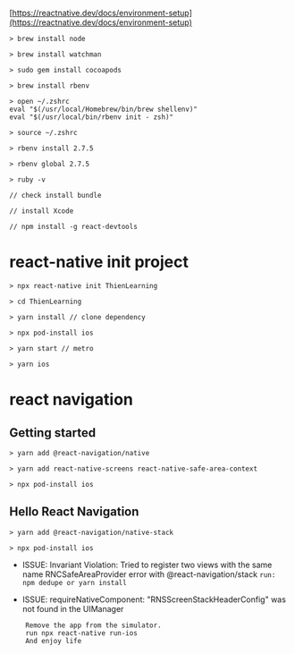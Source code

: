 [https://reactnative.dev/docs/environment-setup](https://reactnative.dev/docs/environment-setup)

```
> brew install node

> brew install watchman

> sudo gem install cocoapods

> brew install rbenv

> open ~/.zshrc
eval "$(/usr/local/Homebrew/bin/brew shellenv)"
eval "$(/usr/local/bin/rbenv init - zsh)"

> source ~/.zshrc

> rbenv install 2.7.5

> rbenv global 2.7.5

> ruby -v

// check install bundle

// install Xcode

// npm install -g react-devtools

```

# react-native init project
```
> npx react-native init ThienLearning

> cd ThienLearning

> yarn install // clone dependency

> npx pod-install ios

> yarn start // metro

> yarn ios

```

# react navigation
## Getting started

```
> yarn add @react-navigation/native

> yarn add react-native-screens react-native-safe-area-context

> npx pod-install ios
```

## Hello React Navigation
```
> yarn add @react-navigation/native-stack

> npx pod-install ios
```

* ISSUE: Invariant Violation: Tried to register two views with the same name RNCSafeAreaProvider error with @react-navigation/stack
```run: npm dedupe or yarn install```

* ISSUE: requireNativeComponent: "RNSScreenStackHeaderConfig" was not found in the UIManager
```
    Remove the app from the simulator.
    run npx react-native run-ios
    And enjoy life
```
